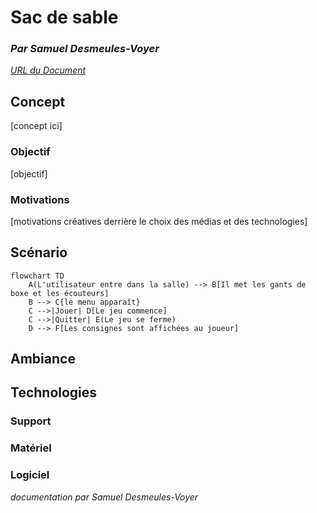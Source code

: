 # Sac de sable

### *Par Samuel Desmeules-Voyer*

*[URL du Document](samesthumain.github.io/)*

## Concept
[concept ici]

### Objectif
[objectif]

### Motivations
[motivations créatives derrière le choix des médias et des technologies]


## Scénario

```mermaid
flowchart TD
    A(L'utilisateur entre dans la salle) --> B[Il met les gants de boxe et les écouteurs]
    B --> C{le menu apparaît}
    C -->|Jouer| D[Le jeu commence]
    C -->|Quitter| E(Le jeu se ferme)
    D --> F[Les consignes sont affichées au joueur]

```

## Ambiance

## Technologies

### Support

### Matériel

### Logiciel


*documentation par Samuel Desmeules-Voyer*
